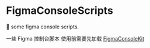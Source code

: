 # FigmaConsoleScripts
🧸 some figma console scripts. 


一些 Figma 控制台脚本
使用前需要先加载 [FigmaConsoleKit](https://github.com/Moonvy/FigmaConsoleKit)
